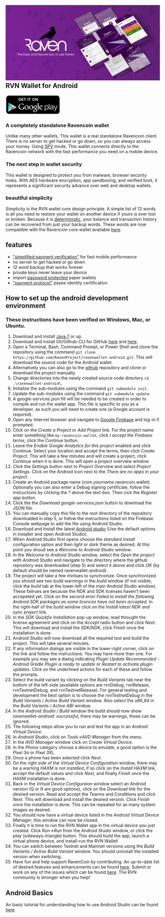 ![ƀ](./images/header.png) 
RVN Wallet for Android
----------------------------------

[![Get it on Google Play](./images/icon-google-play.png)](https://play.google.com/store/apps/details?id=com.ravenwallet)

### A completely standalone Ravencoin wallet

Unlike many other wallets, This wallet is a real standalone Ravencoin client. There is no server to get hacked or go down, so you can always access your money. Using [SPV](https://en.bitcoin.it/wiki/Thin_Client_Security#Header-Only_Clients) mode, This wallet connects directly to the Ravencoin network with the fast performance you need on a mobile device.

### The next step in wallet security

This wallet is designed to protect you from malware, browser security holes. With AES hardware encryption, app sandboxing, and verified boot, it represents a significant security advance over web and desktop wallets.

### beautiful simplicity

Simplicity is the RVN wallet core design principle. A simple list of 12 words is all you need to restore your wallet on another device if yours is ever lost or broken.  Because it is [deterministic](https://github.com/bitcoin/bips/blob/master/bip-0032.mediawiki), your balance and transaction history can be recovered from just your backup words. These words are now compatible with the Ravencoin core wallet available [here](https://github.com/RavenProject/Ravencoin/releases/latest).

## features

- ["simplified payment verification"](https://github.com/bitcoin/bips/blob/master/bip-0037.mediawiki) for fast mobile performance
- no server to get hacked or go down
- 12 word backup that works forever
- private keys never leave your device
- import [password protected](https://github.com/bitcoin/bips/blob/master/bip-0038.mediawiki) paper wallets
- ["payment protocol"](https://github.com/bitcoin/bips/blob/master/bip-0070.mediawiki) payee identity certification

## How to set up the android development environment
### These instructions have been verified on Windows, Mac, or Ubuntu.

1. Download and install [Java 7](https://www.java.com/en/download/) or up.
2. Download and install Git/Github-CLI for GitHub [here](https://github.com/cli/cli) and [here](https://git-scm.com/download).
3. Open a Terminal, Bash, Command Prompt, or Power Shell and clone the repository using the command `git clone https://github.com/RavenProject/ravenwallet-android.git`. This will download the source code for the Android wallet.
4. Alternatively you can also go to the [github](https://github.com/RavenProject/ravenwallet-android) repository and clone or download the project manually.
5. Change directories into the newly created source code directory `cd .\ravenwallet-android\`.
6. Initialize the sub-modules using the command `git submodule init`.
7. Update the sub-modules using the command `git submodule update`.
8. A google-services.json fill will be needed to be created in order to compile and run the wallet app. This file is specific to you as a developer, as such you will need to create one (a Google account is required).
9. Open any Internet browser and navigate to [Google Firebase](https://console.firebase.google.com/) and log-in if prompted.
10. Click on the *Create a Project* or *Add Project* link. For the project name enter something like `my-ravencoin-wallet`, click *I accept the Firebase terms*, click the *Continue* button.
11. Leave the *Enable Google Analytics for this project* enabled and click Continue. Select your location and accept the terms, then click *Create Project*. This will take a few minutes and will create a project, click *Continue* when it is done. This will open a project overview window.
12. Click the *Settings* button next to *Project Overview* and select *Project Settings*. Click on the Android icon next to the *There are no apps in your project*.
13. Create an Android package name (com.*yourname*.ravencoin.wallet). Optionally you can also enter a Debug signing certificate, follow the instructions by clicking the *?* above the text-box. Then cick the *Register app* button.
14. Click the the *Download google-services.json* button to download the JSON file.
15. You can manually copy this file to the root directory of the repository downloaded in step 5, or follow the instructions listed on the Firebase Console webpage to add the file using Android Studio.
16. Download and Install the latest [Android studio](https://developer.android.com/studio) (Use the default options in installer and open Android Studio).
17. When Android Studio first opens choose the *standard install* configuration option and then *light* or *dark* theme as desired. At this point you shoud see a *Welcome to Android Studio* window.
18. In the *Welcome to Android Studio* window, select the *Open the project with Android Studio* and navigate to the directory where the github repository was downloaded (step 5) and select it above and click *OK* (by default should be named ravenwallet-android).
19. The project will take a few mintues to synchronize. Once synchronized you should see two build warnings in the *build* window (if not visible, click the *build* tab at the lower-left of the main Android Studio window). These failrues are because the NDK and SDK licenses haven't been accepeted yet. Click on the second error *Failed to install the following Android SDK packages as some licences have not been accepted.* In the right-half of the *build* window click on the *Install latest NDK and sync project* link.
20. In the *SDK Quickfix Installation* pop-up window, read throught the license agreement and click on the *Accept* radio button and click *Next*. This will download and install the SDK/NDK, click *Finish* once the installation is done.
21. Android Studio will now download all the required tool and build the project. This will take several minutes.
22. If any information dialogs are visible in the lower-right corner, click on the link and follow the instructions. You may have more than one. For example you may see a dialog indicating *Plugin Update Recommended - Android Gradle Plugin is ready to update* or *Restart to activate plugin updates*. Click on the underlined actions for each of these and follow the prompts.
23. Select the build variant by clicking on the *Build Variants* tab near the bottom of the left-side (available options are rvnDebug, rvnRelease, rvnTestnetDebug, and rvnTestnetRelease). For general testing and development the best option is to choose the *rvnTestnetDebug* in the *Build Variants / Active Build Variant* window. Also select the *x86_64* in the *Build Variants / Active ABI* window. 
24. In the *Android Studio / Build* window the build should now show *ravenwallet-android: successful*, there may be warnings, these can be ignored.
25. The following steps allow you to run and test the app in an *Android Virtual Device*.
26. In *Android Studio*, click on *Tools->AVD Manager* from the menu.
27. In the *AVD Manager* window click on *Create Virtual Device*.
28. In the *Phone* category choose a device to emulate, a good option is the *Pixel 3a* or *Pixel 3XL*. 
29. Once a phone has been selected click *Next*.
30. On the right side of the *Virtual Device Configuration* window, there may be a warning *HAXM is not installed*, if so click on the *Install HAXM* link, accept the default values and click *Next*, and finally *Finish* once the HAXM installation is done.
31. Back in the *Virtual Device Configuraion* window select an Android version (Q or R are good options), click on the *Download* link for the desired version. Read and accept the Tearms and Conditions and click *Next*. This will download and install the desired version. Click *Finish* once the installation is done. This can be repeated for as many system images as desired.
32. You should now have a virtual device listed in the *Android Virtual Device Manager*, this window can now be closed.
33. Finally it is time to run the RVN Wallet app in the virtual device you just created. Click *Run->Run* from the *Android Studio* window, or click the *play* (sideways-triangle) button. This should build the app, launch a virtual phone device, and install-run the RVN Wallet!
34. You can switch between Testnet and Mainnet versions using the *Build Variants / Active Build Variant* window. You should uninstall the installed version when switching.
35. Have fun and help support RavenCoin by contributing. An up-to-date list of desired features and enhancements can be found [here](https://github.com/RavenProject/Ravencoin/tree/master/community). Submit or work on any of the issues which can be found [here](https://github.com/RavenProject/ravenwallet-android/issues). The RVN community is stronger when you help!

## Android Basics
An basic tutorial for understanding how to use Android Studio can be found [here](https://developer.android.com/training/basics/firstapp)
